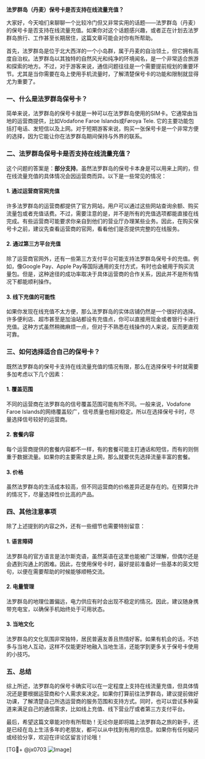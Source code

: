 **法罗群岛（丹麦）保号卡是否支持在线流量充值？**

大家好，今天咱们来聊聊一个比较冷门但又非常实用的话题——法罗群岛（丹麦）的保号卡是否支持在线流量充值。如果你对这个话题感兴趣，或者正在计划去法罗群岛旅行、工作甚至长期居住，这篇文章可能会对你有所帮助。

首先，法罗群岛是位于北大西洋的一个小岛群，属于丹麦的自治领土，但它拥有高度自治权。法罗群岛以其独特的自然风光和纯净的环境闻名，是一个非常适合旅游和探索的地方。不过，对于游客来说，通信问题往往是一个需要提前规划的重要环节。尤其是当你需要在岛上使用手机流量时，了解清楚保号卡的功能和限制就显得尤为重要了。

### 一、什么是法罗群岛保号卡？

简单来说，法罗群岛的保号卡就是一种可以在法罗群岛使用的SIM卡。它通常由当地的运营商提供，比如Vodafone Faroe Islands或Føroya Tele. 它的主要功能包括打电话、发短信以及上网。对于短期游客来说，购买一张保号卡是一个非常方便的选择，因为它能让你在法罗群岛期间保持与外界的联系。

### 二、法罗群岛保号卡是否支持在线流量充值？

这个问题的答案是：**部分支持**。虽然法罗群岛的保号卡本身是可以用来上网的，但在线流量充值的具体情况会因运营商而异。以下是一些常见的情况：

#### 1. **通过运营商官网充值**
许多法罗群岛的运营商都提供了官方网站，用户可以通过这些网站查询余额、购买流量包或者充值话费。不过，需要注意的是，并不是所有的充值选项都能直接在线完成。有些运营商可能要求你亲自到他们的营业厅办理某些业务。因此，在购买保号卡之前，建议先查看运营商的官网，看看他们是否提供完整的在线服务。

#### 2. **通过第三方平台充值**
除了运营商官网外，还有一些第三方支付平台可能支持法罗群岛保号卡的充值。例如，像Google Pay、Apple Pay等国际通用的支付方式，有时也会被用于购买流量包。但是，这种途径的成功率取决于具体运营商的合作关系，因此并不是所有情况下都能顺利操作。

#### 3. **线下充值的可能性**
如果你发现在线充值不太方便，那么法罗群岛的实体店铺仍然是一个很好的选择。许多便利店、超市甚至是加油站都设有充值点，你可以直接用现金或者银行卡进行充值。这种方式虽然稍微麻烦一点，但对于不熟悉在线操作的人来说，反而更直观可靠。

### 三、如何选择适合自己的保号卡？

既然法罗群岛的保号卡支持在线流量充值的情况有限，那么在选择保号卡时就需要多加考虑以下几个因素：

#### 1. **覆盖范围**
不同的运营商在法罗群岛的信号覆盖范围可能有所不同。一般来说，Vodafone Faroe Islands的网络覆盖较广，信号质量也相对稳定。所以在选择保号卡时，尽量选择信号较好的运营商。

#### 2. **套餐内容**
每个运营商提供的套餐内容都不一样，有的套餐可能主打通话和短信，而有的则侧重于数据流量。如果你的主要需求是上网，那么就要优先选择流量丰富的套餐。

#### 3. **价格**
虽然法罗群岛的生活成本较高，但不同运营商的价格差异还是存在的。在预算允许的情况下，尽量选择性价比高的产品。

### 四、其他注意事项

除了上述提到的内容之外，还有一些细节也需要特别留意：

#### 1. **语言障碍**
法罗群岛的官方语言是法尔斯克语，虽然英语在这里也能被广泛理解，但偶尔还是会遇到沟通上的困难。因此，在使用保号卡时，最好提前准备好一些基本的英文短句，以便在需要帮助的时候能够顺畅交流。

#### 2. **电量管理**
法罗群岛的地理位置偏远，电力供应有时会出现不稳定的情况。因此，建议随身携带充电宝，以确保手机始终处于可用状态。

#### 3. **当地文化**
法罗群岛的文化氛围非常独特，居民普遍友善且热情好客。如果有机会的话，不妨多与当地人互动，这样不仅能更好地融入当地生活，还能学到更多关于保号卡使用的小技巧。

### 五、总结

综上所述，法罗群岛的保号卡确实可以在一定程度上支持在线流量充值，但具体情况还是要根据运营商和个人需求来决定。如果你打算前往法罗群岛，建议提前做好功课，了解清楚自己所选运营商的服务范围和支持方式。同时，也可以尝试多种渠道来满足自己的通信需求，比如线上充值、线下营业厅或者第三方支付平台。

最后，希望这篇文章能对你有所帮助！无论你是即将踏上法罗群岛之旅的新手，还是已经在岛上生活多年的老朋友，都可以从中找到有用的信息。如果你有任何疑问或经验分享，欢迎在评论区留言讨论哦！

[TG💪+ @jx0703 ![Image](https://github.com/user-attachments/assets/dbca1d08-cadb-493c-b0ec-ad6f7a83f270)]